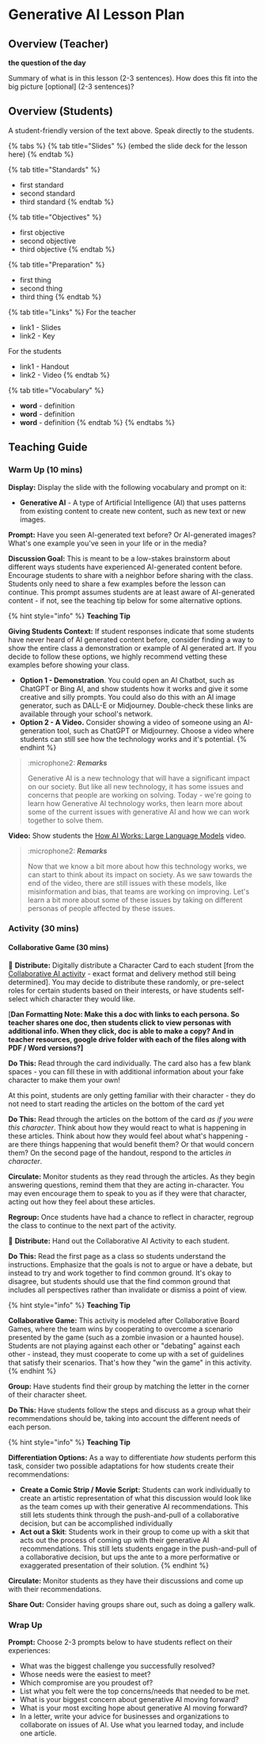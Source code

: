 # Generative AI Lesson Plan

## Overview (Teacher)

**the question of the day**

Summary of what is in this lesson (2-3 sentences). How does this fit into the big picture \[optional] (2-3 sentences)?

## Overview (Students)

A student-friendly version of the text above. Speak directly to the students.

{% tabs %}
{% tab title="Slides" %}
(embed the slide deck for the lesson here)
{% endtab %}

{% tab title="Standards" %}
* first standard
* second standard
* third standard
{% endtab %}

{% tab title="Objectives" %}
* first objective
* second objective
* third objective
{% endtab %}

{% tab title="Preparation" %}
* first thing
* second thing
* third thing
{% endtab %}

{% tab title="Links" %}
For the teacher

* link1 - Slides
* link2 - Key

For the students

* link1 - Handout
* link2 - Video
{% endtab %}

{% tab title="Vocabulary" %}
* **word** - definition
* **word** - definition
* **word** - definition
{% endtab %}
{% endtabs %}

## Teaching Guide

### Warm Up (10 mins)

**Display:** Display the slide with the following vocabulary and prompt on it:

* **Generative AI** - A type of Artificial Intelligence (AI) that uses patterns from existing content to create new content, such as new text or new images.

**Prompt:** Have you seen AI-generated text before? Or AI-generated images? What's one example you've seen in your life or in the media?

**Discussion Goal:** This is meant to be a low-stakes brainstorm about different ways students have experienced AI-generated content before. Encourage students to share with a neighbor before sharing with the class. Students only need to share a few examples before the lesson can continue. This prompt assumes students are at least aware of AI-generated content - if not, see the teaching tip below for some alternative options.&#x20;

{% hint style="info" %}
**Teaching Tip**

**Giving Students Context:** If student responses indicate that some students have never heard of AI generated content before, consider finding a way to show the entire class a demonstration or example of AI generated art. If you decide to follow these options, we highly recommend vetting these examples before showing your class.

* **Option 1 - Demonstration**. You could open an AI Chatbot, such as ChatGPT or Bing AI, and show students how it works and give it some creative and silly prompts. You could also do this with an AI image generator, such as DALL-E or Midjourney. Double-check these links are available through your school's network.
* **Option 2 - A Video.** Consider showing a video of someone using an AI-generation tool, such as ChatGPT or Midjourney. Choose a video where students can still see how the technology works and it's potential.
{% endhint %}

> :microphone2: _**Remarks**_
>
> Generative AI is a new technology that will have a significant impact on our society. But like all new technology, it has some issues and concerns that people are working on solving. Today - we're going to learn how Generative AI technology works, then learn more about some of the current issues with generative AI and how we can work together to solve them.

**Video:** Show students the [How AI Works: Large Language Models](https://www.youtube.com/watch?v=X-AWdfSFCHQ) video.

> :microphone2: _**Remarks**_
>
> Now that we know a bit more about how this technology works, we can start to think about its impact on society. As we saw towards the end of the video, there are still issues with these models, like misinformation and bias, that teams are working on improving. Let's learn a bit more about some of these issues by taking on different personas of people affected by these issues.

### Activity (30 mins)

#### Collaborative Game (30 mins)

📄 **Distribute:** Digitally distribute a Character Card to each student \[from the [Collaborative AI activity](https://docs.google.com/document/d/1PpXZyXyX\_U-L7m7HAP3muIcBRy0zTa2VAGhEedi8XVk/edit) - exact format and delivery method still being determined]. You may decide to distribute these randomly, or pre-select roles for certain students based on their interests, or have students self-select which character they would like.

\[**Dan Formatting Note: Make this a doc with links to each persona. So teacher shares one doc, then students click to view personas with additional info. When they click, doc is able to make a copy? And in teacher resources, google drive folder with each of the files along with PDF / Word versions?]**

**Do This:** Read through the card individually. The card also has a few blank spaces - you can fill these in with additional information about your fake character to make them your own!

At this point, students are only getting familiar with their character - they do not need to start reading the articles on the bottom of the card yet

**Do This:** Read through the articles on the bottom of the card _as if you were this character_. Think about how they would react to what is happening in these articles. Think about how they would feel about what's happening - are there things happening that would benefit them? Or that would concern them? On the second page of the handout, respond to the articles _in character_.

**Circulate:** Monitor students as they read through the articles. As they begin answering questions, remind them that they are acting in-character. You may even encourage them to speak to you as if they were that character, acting out how they feel about these articles.

**Regroup:** Once students have had a chance to reflect in character, regroup the class to continue to the next part of the activity.

📄 **Distribute:** Hand out the Collaborative AI Activity to each student.

**Do This:** Read the first page as a class so students understand the instructions. Emphasize that the goals is not to argue or have a debate, but instead to try and work together to find common ground. It's okay to disagree, but students should use that the find common ground that includes all perspectives rather than invalidate or dismiss a point of view.

{% hint style="info" %}
**Teaching Tip**

**Collaborative Game:** This activity is modeled after Collaborative Board Games, where the team wins by cooperating to overcome a scenario presented by the game (such as a zombie invasion or a haunted house). Students are not playing against each other or "debating" against each other - instead, they must cooperate to come up with a set of guidelines that satisfy their scenarios. That's how they "win the game" in this activity.
{% endhint %}

**Group:** Have students find their group by matching the letter in the corner of their character sheet.

**Do This:** Have students follow the steps and discuss as a group what their recommendations should be, taking into account the different needs of each person.

{% hint style="info" %}
**Teaching Tip**

**Differentiation Options:** As a way to differentiate _how_ students perform this task, consider two possible adaptations for how students create their recommendations:

* **Create a Comic Strip / Movie Script:** Students can work individually to create an artistic representation of what this discussion would look like as the team comes up with their generative AI recommendations. This still lets students think through the push-and-pull of a collaborative decision, but can be accomplished individually
* **Act out a Skit**: Students work in their group to come up with a skit that acts out the process of coming up with their generative AI recommendations. This still lets students engage in the push-and-pull of a collaborative decision, but ups the ante to a more performative or exaggerated presentation of their solution.
{% endhint %}

**Circulate:** Monitor students as they have their discussions and come up with their recommendations.

**Share Out:** Consider having groups share out, such as doing a gallery walk.

### Wrap Up

**Prompt:** Choose 2-3 prompts below to have students reflect on their experiences:

* What was the biggest challenge you successfully resolved?
* Whose needs were the easiest to meet?
* Which compromise are you proudest of?
* List what you felt were the top concerns/needs that needed to be met.
* What is your biggest concern about generative AI moving forward?
* What is your most exciting hope about generative AI moving forward?
* In a letter, write your advice for businesses and organizations to collaborate on issues of AI. Use what you learned today, and include one article.
